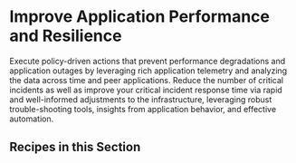 # Improve Application Performance and Resilience

Execute policy-driven actions that prevent performance degradations and application outages by leveraging rich application telemetry and analyzing the data across time and peer applications.
Reduce the number of critical incidents as well as improve your critical incident response time via rapid and well-informed adjustments to the infrastructure, leveraging robust trouble-shooting tools, insights from application behavior, and effective automation.

## Recipes in this Section

